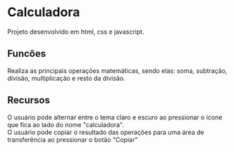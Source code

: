 # Calculadora

Projeto desenvolvido em html, css e javascript.
<h2>Funcões</h2>
Realiza as principais operações matemáticas, sendo elas: soma, subtração, divisão, multiplicação e resto da divisão.

<h2>Recursos</h2>
O usuário pode alternar entre o tema claro e escuro ao pressionar o ícone que fica ao lado do nome "calculadora".<br>
O usuário pode copiar o resultado das operações para uma área de transferência ao pressionar o botão "Copiar"

